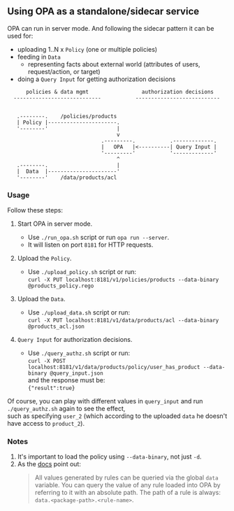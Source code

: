 ## Using OPA as a standalone/sidecar service

OPA can run in server mode. And following the sidecar pattern it can be used for:

- uploading 1..N x `Policy` (one or multiple policies)
- feeding in `Data`
  - representing facts about external world (attributes of users, request/action, or target)
- doing a `Query Input` for getting authorization decisions

```
      policies & data mgmt                 authorization decisions
  ----------------------------           ---------------------------


   .--------.    /policies/products
   | Policy |----------------------.
   '--------'                      |
                                   v
                              .---------.           .-------------.
                              |   OPA   |<----------| Query Input |
                              '---------'           '-------------'
                                   ^
   .--------.                      |
   |  Data  |----------------------'
   '--------'    /data/products/acl
```

### Usage

Follow these steps:

1. Start OPA in server mode.

   - Use `./run_opa.sh` script or run `opa run --server`.
   - It will listen on port `8181` for HTTP requests.

1. Upload the `Policy`.

   - Use `./upload_policy.sh` script or run:<br/>
     `curl -X PUT localhost:8181/v1/policies/products --data-binary @products_policy.rego`

1. Upload the `Data`.

   - Use `./upload_data.sh` script or run:<br/>
     `curl -X PUT localhost:8181/v1/data/products/acl --data-binary @products_acl.json`

1. `Query Input` for authorization decisions.

   - Use `./query_authz.sh` script or run:<br/>
     `curl -X POST localhost:8181/v1/data/products/policy/user_has_product --data-binary @query_input.json`<br/>
     and the response must be:<br/>
     `{"result":true}`

Of course, you can play with different values in `query_input` and run `./query_authz.sh` again to see the effect,<br/>
such as specifying `user_2` (which according to the uploaded `data` he doesn't have access to `product_2`).

### Notes

1. It's important to load the policy using `--data-binary`, not just `-d`.
1. As the [docs](https://www.openpolicyagent.org/docs/latest/#rules) point out:<br>
   > All values generated by rules can be queried via the global `data` variable.
   > You can query the value of any rule loaded into OPA by referring to it with an absolute path. The path of a rule is always: `data.<package-path>.<rule-name>`.

